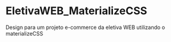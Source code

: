 # EletivaWEB_MaterializeCSS
Design para um projeto e-commerce da eletiva WEB utilizando o materializeCSS
